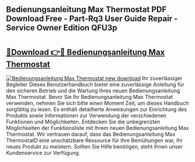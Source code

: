 ## Bedienungsanleitung Max Thermostat PDF Download Free - Part-Rq3 User Guide Repair - Service Owner Edition QFU3p

# <h2><a href="http://df2cc7.blite.top/?on=Bedienungsanleitung+Max+Thermostat">🔗Download 👉🔴 Bedienungsanleitung Max Thermostat</a></h2>

[![Bedienungsanleitung Max Thermostat new download](https://i.imgur.com/lujVjoI.png)](http://df2cc7.blite.top/?on=Bedienungsanleitung+Max+Thermostat)
Ihr zuverlässiger Begleiter Dieses Benutzerhandbuch bietet eine zuverlässige Anleitung für den sicheren Betrieb und die Wartung Ihres neuen Bedienungsanleitung Max Thermostat. Bevor Sie Ihr Bedienungsanleitung Max Thermostat verwenden, nehmen Sie sich bitte einen Moment Zeit, um dieses Handbuch sorgfältig zu lesen. Es enthält detaillierte Anweisungen zur Einrichtung des Produkts sowie Informationen zur Verwendung der verschiedenen Funktionen und Möglichkeiten. Entdecken Sie die unbegrenzten Möglichkeiten der Funktionsliste mit Ihrem neuen Bedienungsanleitung Max Thermostat. Wir vertrauen darauf, dass das Bedienungsanleitung Max ThermostatD eine unschätzbare Ressource für Ihre Bemühungen war, Ihr neues Produkt zu meistern. Sollten Sie Hilfe benötigen, steht Ihnen unser Kundenservice zur Verfügung.
